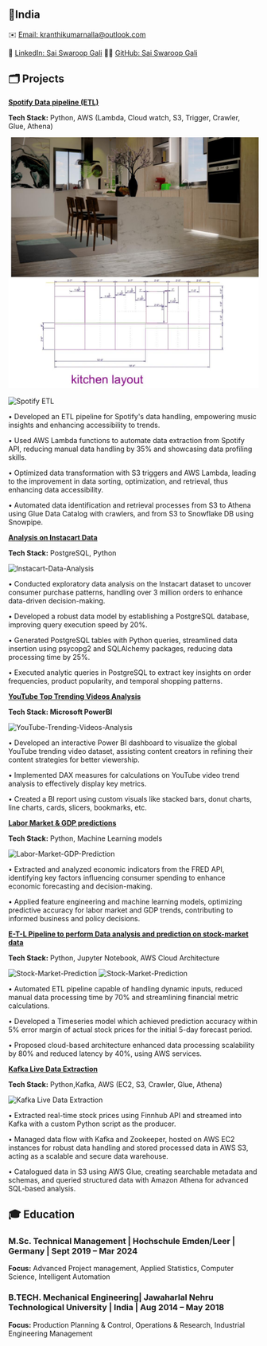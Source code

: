 ## 📍India
✉️ [Email: kranthikumarnalla@outlook.com](mailto:kranthikumarnalla@outlook.com)

🔗 [LinkedIn: Sai Swaroop Gali](https://www.linkedin.com/in/sai-swaroop-gali/)  👨‍💻 [GitHub: Sai Swaroop Gali](https://github.com/SaiSwaroop-Gali)

## 🗂️ Projects
[**Spotify Data pipeline (ETL)**](https://github.com/kranthikumarnalla/Residential_project_A)

**Tech Stack:** Python, AWS (Lambda, Cloud watch, S3, Trigger, Crawler, Glue, Athena)

![Spotify ETL](images/1-1.jpeg)

![Spotify ETL](assets/Snowflake.png)

•	Developed an ETL pipeline for Spotify's data handling, empowering music insights and enhancing accessibility to trends.

•	Used AWS Lambda functions to automate data extraction from Spotify API, reducing manual data handling by 35% and showcasing data profiling skills.

•	Optimized data transformation with S3 triggers and AWS Lambda, leading to the improvement in data sorting, optimization, and retrieval, thus enhancing data accessibility.

•	Automated data identification and retrieval processes from S3 to Athena using Glue Data Catalog with crawlers, and from S3 to Snowflake DB using Snowpipe.



[**Analysis on Instacart Data**](https://github.com/SaiSwaroop-Gali/Analysis-on-Instacart_data)

**Tech Stack:** PostgreSQL, Python

![Instacart-Data-Analysis](assets/instacart.png)

•	Conducted exploratory data analysis on the Instacart dataset to uncover consumer purchase patterns, handling over 3 million orders to enhance data-driven decision-making.

•	Developed a robust data model by establishing a PostgreSQL database, improving query execution speed by 20%.

•	Generated PostgreSQL tables with Python queries, streamlined data insertion using psycopg2 and SQLAlchemy packages, reducing data processing time by 25%.

•	Executed analytic queries in PostgreSQL to extract key insights on order frequencies, product popularity, and temporal shopping patterns.



[**YouTube Top Trending Videos Analysis**](https://github.com/SaiSwaroop-Gali/YouTube-Trending-Videos-Analysis)

**Tech Stack: Microsoft PowerBI**

![YouTube-Trending-Videos-Analysis](assets/Dashboard.jpg)

• Developed an interactive Power BI dashboard to visualize the global YouTube trending video dataset, assisting content creators in refining their content strategies for better viewership.

• Implemented DAX measures for calculations on YouTube video trend analysis to effectively display key metrics.

• Created a BI report using custom visuals like stacked bars, donut charts, line charts, cards, slicers, bookmarks, etc.



[**Labor Market & GDP predictions**](https://github.com/MaheedharAttaluri/Labor-Market-GDP-Prediction) 

**Tech Stack:** Python, Machine Learning models

![Labor-Market-GDP-Prediction](assets/GDPPrediction.jpeg)

• Extracted and analyzed economic indicators from the FRED API, identifying key factors influencing consumer spending to enhance economic forecasting and decision-making.

• Applied feature engineering and machine learning models, optimizing predictive accuracy for labor market and GDP trends, contributing to informed business and policy decisions.


 
[**E-T-L Pipeline to perform Data analysis and prediction on stock-market data**](https://github.com/SaiSwaroop-Gali/E-T-L-pipeline-to-perform-data-analysis-on-stock-market-data)

**Tech Stack:** Python, Jupyter Notebook, AWS Cloud Architecture

![Stock-Market-Prediction](assets/1.jpeg)
![Stock-Market-Prediction](assets/2.jpeg)

• Automated ETL pipeline capable of handling dynamic inputs, reduced manual data processing time by 70% and streamlining financial metric calculations.

• Developed a Timeseries model which achieved prediction accuracy within 5% error margin of actual stock prices for the initial 5-day forecast period.

• Proposed cloud-based architecture enhanced data processing scalability by 80% and reduced latency by 40%, using AWS services.

[**Kafka Live Data Extraction**](https://github.com/SaiSwaroop-Gali/Kafka-Live-Data-Extraction)

**Tech Stack:** Python,Kafka, AWS (EC2, S3, Crawler, Glue, Athena)

![Kafka Live Data Extraction](assets/kafka-Architecture.jpeg)

• Extracted real-time stock prices using Finnhub API and streamed into Kafka with a custom Python script as the producer.

• Managed data flow with Kafka and Zookeeper, hosted on AWS EC2 instances for robust data handling and stored processed data in AWS S3, acting as a scalable and secure data warehouse.

• Catalogued data in S3 using AWS Glue, creating searchable metadata and schemas, and queried structured data with Amazon Athena for advanced SQL-based analysis.



## 🎓 Education
### M.Sc. Technical Management | Hochschule Emden/Leer | Germany | Sept 2019 – Mar 2024
**Focus:** Advanced Project management, Applied Statistics, Computer Science, Intelligent Automation

### B.TECH. Mechanical Engineering| Jawaharlal Nehru Technological University | India | Aug 2014 – May 2018
**Focus:** Production Planning & Control, Operations & Research, Industrial Engineering Management





